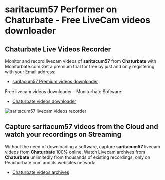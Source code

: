 # saritacum57 Performer on Chaturbate - Free LiveCam videos downloader

## Chaturbate Live Videos Recorder

Monitor and record livecam videos of **saritacum57** from **Chaturbate** with Moniturbate.com
Get a premium trial for free by just and only registering with your Email address:
* [saritacum57 Premium videos downloader](https://moniturbate.com/request-demo-licence-key.html)

Free livecam videos downloader - Moniturbate Software:
* [Chaturbate videos downloader](https://moniturbate.com/moniturbate-download-software.html)

![saritacum57 livecam videos recorder](https://peachurnet.com/templates/moniturbate-software.png)


## Capture saritacum57 videos from the Cloud and watch your recordings on Streaming

Without the need of downloading a software, capture **saritacum57** livecam videos from **Chaturbate** 100% online.
Watch Livecam archives from **Chaturbate** unlimitedly from thousands of existing recordings, only on Peachurbate.com and its websites network:
* [Chaturbate videos archives](https://peachurnet.com/)